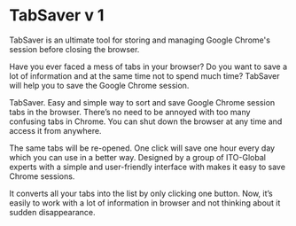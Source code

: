 # TabSaver v 1

TabSaver is an ultimate tool for storing and managing Google Chrome's session before closing the browser.

Have you ever faced a mess of tabs in your browser? Do you want to save a lot of information and at the same time not to spend much time? TabSaver will help you to save the Google Chrome session.

TabSaver. Easy and simple way to sort and save Google Chrome session tabs in the browser. There’s no need to be annoyed with too many confusing tabs in Chrome. You can shut down the browser at any time and access it from anywhere. 

The same tabs will be re-opened. One click will save one hour every day which you can use in a better way. Designed by a group of ITO-Global experts with a simple and user-friendly interface with makes it easy to save Chrome sessions. 

It converts all your tabs into the list by only clicking one button. Now, it’s easily to work with a lot of information in browser and not thinking about it sudden disappearance.
